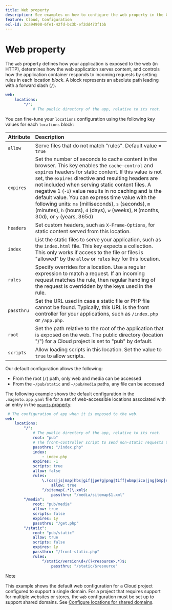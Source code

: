 ```yaml
---
title: Web property
description: See examples on how to configure the web property in the Commerce application configuration file.
feature: Cloud, Configuration
exl-id: 2ca94908-6fe1-42fd-bc3b-ef2dd473f1bb
---
```

# Web property

The `web` property defines how your application is exposed to the web (in HTTP), determines how the web application serves content, and controls how the application container responds to incoming requests by setting rules in each location _block_. A block represents an absolute path leading with a forward slash (`/`).

```yaml
web:
    locations:
        "/":
            # The public directory of the app, relative to its root.
```

You can fine-tune your `locations` configuration using the following key values for each `locations` block:

| Attribute  | Description |
| :--- | :--- |
| `allow` | Serve files that do not match "rules". Default value = `true` |
| `expires` | Set the number of seconds to cache content in the browser. This key enables the `cache-control` and `expires` headers for static content. If this value is not set, the `expires` directive and resulting headers are not included when serving static content files. A negative 1 (`-1`) value results in no caching and is the default value. You can express time value with the following units:  `ms` (milliseconds), `s` (seconds), `m` (minutes), `h` (hours), `d` (days), `w` (weeks), `M` (months, 30d), or `y` (years, 365d) |
| `headers` | Set custom headers, such as `X-Frame-Options`, for static content served from this location. |
| `index` | List the static files to serve your application, such as the `index.html` file. This key expects a collection. This only works if access to the file or files is "allowed" by the `allow` or `rules` key for this location. |
| `rules` | Specify overrides for a location. Use a regular expression to match a request. If an incoming request matches the rule, then regular handling of the request is overridden by the keys used in the rule. |
| `passthru` | Set the URL used in case a static file or PHP file cannot be found. Typically, this URL is the front controller for your applications, such as `/index.php` or `/app.php`. |
| `root` | Set the path relative to the root of the application that is exposed on the web. The public directory (location "/") for a Cloud project is set to "pub" by default. |
| `scripts` | Allow loading scripts in this location. Set the value to `true` to allow scripts. |

Our default configuration allows the following:

-  From the root (`/`) path, only web and media can be accessed
-  From the `~/pub/static` and `~/pub/media` paths, any file can be accessed

The following example shows the default configuration in the `.magento.app.yaml` file for a set of web-accessible locations associated with an entry in the  [`mounts` property](properties.md#mounts):

```yaml
 # The configuration of app when it is exposed to the web.
web:
    locations:
        "/":
            # The public directory of the app, relative to its root.
            root: "pub"
            # The front-controller script to send non-static requests to.
            passthru: "/index.php"
            index:
                - index.php
            expires: -1
            scripts: true
            allow: false
            rules:
                \.(css|js|map|hbs|gif|jpe?g|png|tiff|wbmp|ico|jng|bmp|svgz|midi?|mp?ga|mp2|mp3|m4a|ra|weba|3gpp?|mp4|mpe?g|mpe|ogv|mov|webm|flv|mng|asx|asf|wmv|avi|ogx|swf|jar|ttf|eot|woff|otf|html?)$:
                    allow: true
                ^/sitemap(.*)\.xml$:
                    passthru: "/media/sitemap$1.xml"
        "/media":
            root: "pub/media"
            allow: true
            scripts: false
            expires: 1y
            passthru: "/get.php"
        "/static":
            root: "pub/static"
            allow: true
            scripts: false
            expires: 1y
            passthru: "/front-static.php"
            rules:
                ^/static/version\d+/(?<resource>.*)$:
                    passthru: "/static/$resource"

```

>[!NOTE]
>
>This example shows the default web configuration for a Cloud project configured to support a single domain. For a project that requires support for multiple websites or stores, the `web` configuration must be set up to support shared domains. See [Configure locations for shared domains](../store/multiple-sites.md#configure-locations-for-shared-domains).
